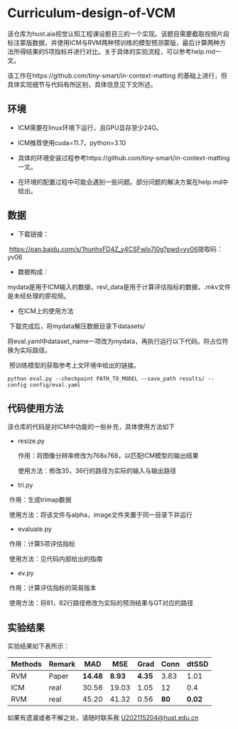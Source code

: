 # Curriculum-design-of-VCM



该仓库为hust.aia视觉认知工程课设题目三的一个实现。该题目需要截取视频片段标注蒙版数据，并使用ICM与RVM两种预训练的模型预测蒙版，最后计算两种方法所得结果的5项指标并进行对比。关于具体的实验流程，可以参考help.md一文。

该工作在https://github.com/tiny-smart/in-context-matting 的基础上进行，但具体实现细节与代码有所区别，具体信息见下文所述。

## 环境

- ICM需要在linux环境下运行，且GPU显存至少24G。

- ICM推荐使用cuda=11.7，python=3.10

- 具体的环境安装过程参考https://github.com/tiny-smart/in-context-matting 一文。

- 在环境的配置过程中可能会遇到一些问题。部分问题的解决方案在help.md中给出。

## 数据

- 下载链接：

​	https://pan.baidu.com/s/1hunhxFD4Z_y4CSFwlo7l0g?pwd=yv06 
​	提取码：yv06 

- 数据构成：

​	mydata是用于ICM输入的数据，revl_data是用于计算评估指标的数据，.mkv文件是未经处理的原视频。

- 在ICM上的使用方法

​	下载完成后，将mydata解压数据目录下datasets/

​	将eval.yaml中dataset_name一项改为mydata，再执行运行以下代码。将占位符换为实际路径。

​	预训练模型的获取参考上文环境中给出的链接。

```
python eval.py --checkpoint PATH_TO_MODEL --save_path results/ --config config/eval.yaml
```

## 代码使用方法

该仓库的代码是对ICM中功能的一些补充，具体使用方法如下

- resize.py

  作用：将图像分辨率修改为768x768，以匹配ICM模型的输出结果

  使用方法：修改35，36行的路径为实际的输入与输出路径

- tri.py

​	作用：生成trimap数据

​	使用方法：将该文件与alpha，image文件夹置于同一目录下并运行

- evaluate.py

​	作用：计算5项评估指标

​	使用方法：见代码内部给出的指南

- ev.py

​	作用：计算评估指标的简易版本

​	使用方法：将81，82行路径修改为实际的预测结果与GT对应的路径

## 实验结果

实验结果如下表所示：

| Methods | Remark | MAD       | MSE      | Grad     | Conn   | dtSSD    |
| ------- | ------ | --------- | -------- | -------- | ------ | -------- |
| RVM     | Paper  | **14.48** | **8.93** | **4.35** | 3.83   | 1.01     |
| ICM     | real   | 30.56     | 19.03    | 1.05     | 12     | 0.4      |
| RVM     | real   | 45.20     | 41.32    | 0.56     | **80** | **0.02** |

如果有遗漏或者不解之处，请随时联系我 U202115204@hust.edu.cn



